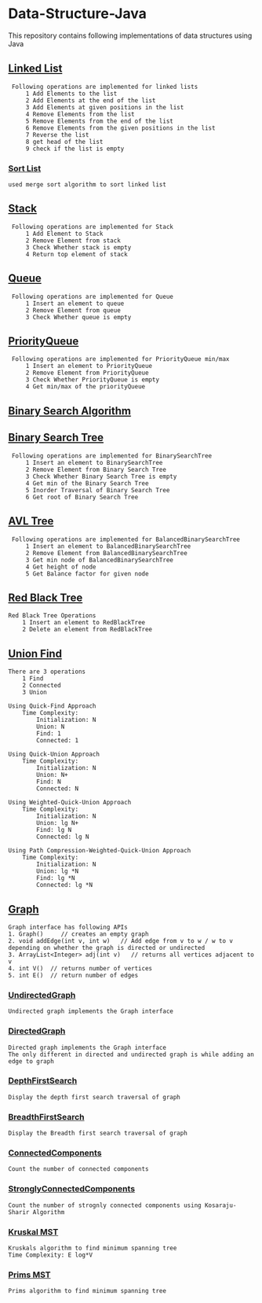 # Data-Structure-Java

This repository contains following implementations of data structures using Java

## [Linked List](https://github.com/nitr-dimple/Data-Structure-Java/blob/main/DataStructureUsingJava/src/main/java/edu/dimple/datastructure/LinkedList/LinkedList_Element.java)

     Following operations are implemented for linked lists
         1 Add Elements to the list
         2 Add Elements at the end of the list
         3 Add Elements at given positions in the list
         4 Remove Elements from the list
         5 Remove Elements from the end of the list
         6 Remove Elements from the given positions in the list
         7 Reverse the list
         8 get head of the list
         9 check if the list is empty

### [Sort List](https://github.com/nitr-dimple/Data-Structure-Java/blob/main/DataStructureUsingJava/src/main/java/edu/dimple/datastructure/LinkedList/SortList.java)
    used merge sort algorithm to sort linked list

## [Stack](https://github.com/nitr-dimple/Data-Structure-Java/blob/main/DataStructureUsingJava/src/main/java/edu/dimple/datastructure/Stack/Stack_LinkedList.java)
    
     Following operations are implemented for Stack
         1 Add Element to Stack
         2 Remove Element from stack
         3 Check Whether stack is empty
         4 Return top element of stack

## [Queue](https://github.com/nitr-dimple/Data-Structure-Java/blob/main/DataStructureUsingJava/src/main/java/edu/dimple/datastructure/Queue/Queue_LinkedList.java)

     Following operations are implemented for Queue
         1 Insert an element to queue
         2 Remove Element from queue
         3 Check Whether queue is empty 

## [PriorityQueue](https://github.com/nitr-dimple/Data-Structure-Java/blob/main/DataStructureUsingJava/src/main/java/edu/dimple/datastructure/PriorityQueue/PriorityQueue.java)

     Following operations are implemented for PriorityQueue min/max
         1 Insert an element to PriorityQueue
         2 Remove Element from PriorityQueue
         3 Check Whether PriorityQueue is empty 
         4 Get min/max of the priorityQueue

## [Binary Search Algorithm](https://github.com/nitr-dimple/Data-Structure-Java/blob/main/DataStructureUsingJava/src/main/java/edu/dimple/datastructure/BinarySearch/BinarySearch.java)

## [Binary Search Tree](https://github.com/nitr-dimple/Data-Structure-Java/blob/main/DataStructureUsingJava/src/main/java/edu/dimple/datastructure/BST/BinarySearchTree.java)

     Following operations are implemented for BinarySearchTree
         1 Insert an element to BinarySearchTree
         2 Remove Element from Binary Search Tree
         3 Check Whether Binary Search Tree is empty 
         4 Get min of the Binary Search Tree
         5 Inorder Traversal of Binary Search Tree
         6 Get root of Binary Search Tree

## [AVL Tree](https://github.com/nitr-dimple/Data-Structure-Java/blob/main/DataStructureUsingJava/src/main/java/edu/dimple/datastructure/AVL/BalancedBinarySearchTree.java)

     Following operations are implemented for BalancedBinarySearchTree
         1 Insert an element to BalancedBinarySearchTree
         2 Remove Element from BalancedBinarySearchTree
         3 Get min node of BalancedBinarySearchTree
         4 Get height of node
         5 Get Balance factor for given node

## [Red Black Tree](https://github.com/nitr-dimple/Data-Structure-Java/blob/main/DataStructureUsingJava/src/main/java/edu/dimple/datastructure/RedBlackTree/RedBlackTree.java)
    Red Black Tree Operations
        1 Insert an element to RedBlackTree
        2 Delete an element from RedBlackTree

## [Union Find](https://github.com/nitr-dimple/Data-Structure-Java/blob/main/DataStructureUsingJava/src/main/java/edu/dimple/datastructure/UnionFind)
    There are 3 operations
        1 Find
        2 Connected
        3 Union

    Using Quick-Find Approach
        Time Complexity:
            Initialization: N
            Union: N
            Find: 1
            Connected: 1

    Using Quick-Union Approach
        Time Complexity:
            Initialization: N
            Union: N+
            Find: N
            Connected: N

    Using Weighted-Quick-Union Approach
        Time Complexity:
            Initialization: N
            Union: lg N+
            Find: lg N
            Connected: lg N

    Using Path Compression-Weighted-Quick-Union Approach
        Time Complexity:
            Initialization: N
            Union: lg *N
            Find: lg *N
            Connected: lg *N

## [Graph](https://github.com/nitr-dimple/Data-Structure-Java/blob/main/DataStructureUsingJava/src/main/java/edu/dimple/datastructure/Graph/Graph.java)

    Graph interface has following APIs
    1. Graph()     // creates an empty graph
    2. void addEdge(int v, int w)   // Add edge from v to w / w to v depending on whether the graph is directed or undirected
    3. ArrayList<Integer> adj(int v)   // returns all vertices adjacent to v
    4. int V()  // returns number of vertices
    5. int E()  // return number of edges

### [UndirectedGraph](https://github.com/nitr-dimple/Data-Structure-Java/blob/main/DataStructureUsingJava/src/main/java/edu/dimple/datastructure/Graph/UndirectedGraph.java)

    Undirected graph implements the Graph interface

### [DirectedGraph](https://github.com/nitr-dimple/Data-Structure-Java/blob/main/DataStructureUsingJava/src/main/java/edu/dimple/datastructure/Graph/DirectedGraph.java)

    Directed graph implements the Graph interface   
    The only different in directed and undirected graph is while adding an edge to graph

### [DepthFirstSearch](https://github.com/nitr-dimple/Data-Structure-Java/blob/main/DataStructureUsingJava/src/main/java/edu/dimple/datastructure/Graph/DepthFirstSearch.java)

    Display the depth first search traversal of graph

### [BreadthFirstSearch](https://github.com/nitr-dimple/Data-Structure-Java/blob/main/DataStructureUsingJava/src/main/java/edu/dimple/datastructure/Graph/BreadthFirstSearch.java)

    Display the Breadth first search traversal of graph

### [ConnectedComponents](https://github.com/nitr-dimple/Data-Structure-Java/blob/main/DataStructureUsingJava/src/main/java/edu/dimple/datastructure/Graph/ConnectedComponents.java)

    Count the number of connected components

### [StronglyConnectedComponents](https://github.com/nitr-dimple/Data-Structure-Java/blob/main/DataStructureUsingJava/src/main/java/edu/dimple/datastructure/Graph/StronglyConnectedComponents.java)

    Count the number of strognly connected components using Kosaraju-Sharir Algorithm


### [Kruskal MST](https://github.com/nitr-dimple/Data-Structure-Java/blob/main/DataStructureUsingJava/src/main/java/edu/dimple/datastructure/Graph/KruskalMST.java)

    Kruskals algorithm to find minimum spanning tree
    Time Complexity: E log*V


### [Prims MST](https://github.com/nitr-dimple/Data-Structure-Java/blob/main/DataStructureUsingJava/src/main/java/edu/dimple/datastructure/Graph/PrimsMST.java)

    Prims algorithm to find minimum spanning tree
    